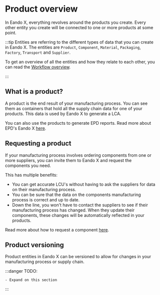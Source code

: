 # Product overview

In Eando X, everything revolves around the products you create. Every other entity you create will be connected to one or more products at some point.

:::tip
Entities are referring to the different types of data that you can create in Eando X. The entities are `Product`, `Component`, `Material`, `Packaging`, `Factory`, `Transport` and `Supplier`.

To get an overview of all the entities and how they relate to each other, you can read the [Workflow overview](/documentation/getting-started/workflow-overview).

:::

## What is a product?

A product is the end result of your manufacturing process. You can see them as containers that hold all the supply chain data for one of your products. This data is used by Eando X to generate a LCA.

You can also use the products to generate EPD reports. Read more about EPD's Eando X [here](/documentation/epd/epd-overview).

## Requesting a product

If your manufacturing process involves ordering components from one or more suppliers, you can invite them to Eando X and request the components you need.

This has multiple benefits:

- You can get accurate LCU's without having to ask the suppliers for data on their manufacturing process.
- You can be sure that the data on the components manufacturing process is correct and up to date.
- Down the line, you won't have to contact the suppliers to see if their manufacturing process has changed. When they update their components, these changes will be automatically reflected in your products.

Read more about how to request a component [here](/documentation/supplier/creating-a-product-request).

## Product versioning

Product entities in Eando X can be versioned to allow for changes in your manufacturing process or supply chain.

:::danger TODO:

    - Expand on this section

:::
